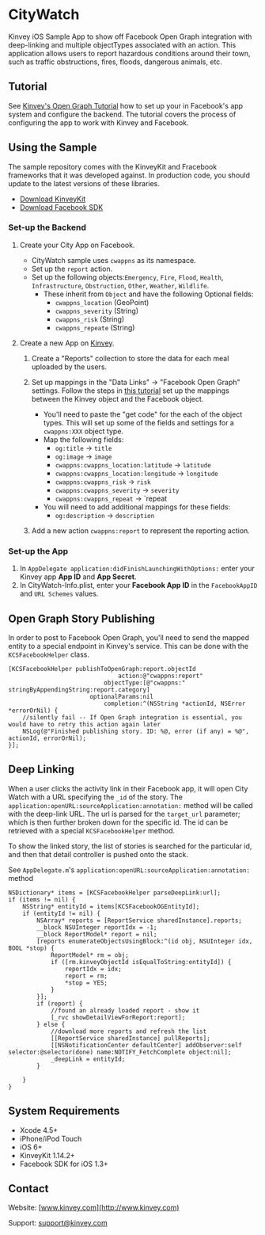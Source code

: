 CityWatch
=============
Kinvey iOS Sample App to show off Facebook Open Graph integration with deep-linking and multiple objectTypes associated with an action. This application allows users to report hazardous conditions around their town, such as traffic obstructions, fires, floods, dangerous animals, etc.

## Tutorial 
See [Kinvey's Open Graph Tutorial](http://docs.kinvey.com/how-to-use-facebook-open-graph-native-ios-android-apps.html) how to set up your in Facebook's app system and configure the backend. The tutorial covers the process of configuring the app to work with Kinvey and Facebook. 

## Using the Sample
The sample repository comes with the KinveyKit and Fracebook frameworks that it was developed against. In production code, you should update to the latest versions of these libraries.

* [Download KinveyKit](http://devcenter.kinvey.com/ios/downloads)
* [Download Facebook SDK](http://developers.facebook.com/ios/downloads/)

### Set-up the Backend
1. Create your City App on Facebook.
    * CityWatch sample uses `cwappns` as its namespace. 
    * Set up the `report` action.
    * Set up the following objects:`Emergency`, `Fire`, `Flood`, `Health`, `Infrastructure`, `Obstruction`, `Other`, `Weather`, `Wildlife`.
    	* These inherit from `Object` and have the following Optional fields:
    	     * `cwappns_location` (GeoPoint)
    	     * `cwappns_severity` (String)
    	     * `cwappns_risk` (String)
    	     * `cwappns_repeate` (String)
    	     
2. Create a new App on [Kinvey](https://console.kinvey.com/).
    1. Create a "Reports" collection to store the data for each meal uploaded by the users.
    2. Set up mappings in the "Data Links" -> "Facebook Open Graph" settings. Follow the steps in [this tutorial](http://devcenter.kinvey.com/ios/tutorials/facebook-opengraph-tutorial) set up the mappings between the Kinvey object and the Facebook object.
         * You'll need to paste the "get code" for the each of the object types. This will set up some of the fields and settings for a `cwappns:XXX` object type.
         * Map the following fields:
         	* `og:title` -> `title`
         	* `og:image` -> `image`
         	* `cwappns:cwappns_location:latitude` -> `latitude`
         	* `cwappns:cwappns_location:longitude` -> `longitude`
         	* `cwappns:cwappns_risk` -> `risk`
         	* `cwappns:cwappns_severity` -> `severity`
         	* `cwappns:cwappns_repeat` -> `repeat
         * You will need to add additional mappings for these fields:
            * `og:description` -> `description`

    3. Add a new action `cwappns:report` to represent the reporting action.

### Set-up the App
1. In `AppDelegate application:didFinishLaunchingWithOptions:` enter your Kinvey app __App ID__ and __App Secret__.
2. In CityWatch-Info.plist, enter your __Facebook App ID__ in the `FacebookAppID` and `URL Schemes` values.


## Open Graph Story Publishing
In order to post to Facebook Open Graph, you'll need to send the mapped entity to a special endpoint in Kinvey's service. This can be done with the `KCSFacebookHelper` class. 

    [KCSFacebookHelper publishToOpenGraph:report.objectId
                                   action:@"cwappns:report"
                               objectType:[@"cwappns:" stringByAppendingString:report.category]
                           optionalParams:nil
                               completion:^(NSString *actionId, NSError *errorOrNil) {
        //silently fail -- If Open Graph integration is essential, you would have to retry this action again later
        NSLog(@"Finished publishing story. ID: %@, error (if any) = %@", actionId, errorOrNil);
    }];


## Deep Linking
When a user clicks the activity link in their Facebook app, it will open City Watch with a URL specifying the `_id` of the story. The `application:openURL:sourceApplication:annotation:` method will be called with the deep-link URL. The url is parsed for the `target_url` parameter; which is then further broken down for the specific id. The id can be retrieved with a special `KCSFacebookHelper` method.

To show the linked story, the list of stories is searched for the particular id, and then that detail controller is pushed onto the stack. 

See `AppDelegate.m`'s `application:openURL:sourceApplication:annotation:` method

    NSDictionary* items = [KCSFacebookHelper parseDeepLink:url];
    if (items != nil) {
        NSString* entityId = items[KCSFacebookOGEntityId];
        if (entityId != nil) {
            NSArray* reports = [ReportService sharedInstance].reports;
            __block NSUInteger reportIdx = -1;
            __block ReportModel* report = nil;
            [reports enumerateObjectsUsingBlock:^(id obj, NSUInteger idx, BOOL *stop) {
                ReportModel* rm = obj;
                if ([rm.kinveyObjectId isEqualToString:entityId]) {
                    reportIdx = idx;
                    report = rm;
                    *stop = YES;
                }
            }];
            if (report) {
                //found an already loaded report - show it
                [_rvc showDetailViewForReport:report];
            } else {
                //download more reports and refresh the list
                [[ReportService sharedInstance] pullReports];
                [[NSNotificationCenter defaultCenter] addObserver:self selector:@selector(done) name:NOTIFY_FetchComplete object:nil];
                _deepLink = entityId;
            }
            
        }
    }

## System Requirements
* Xcode 4.5+
* iPhone/iPod Touch
* iOS 6+
* KinveyKit 1.14.2+
* Facebook SDK for iOS 1.3+

## Contact
Website: [www.kinvey.com](http://www.kinvey.com)

Support: [support@kinvey.com](http://docs.kinvey.com/mailto:support@kinvey.com)
